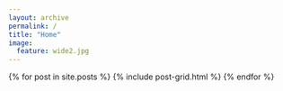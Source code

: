 ```yaml
---
layout: archive
permalink: /
title: "Home"
image:
  feature: wide2.jpg
---
```


<div class="tiles">
{% for post in site.posts %}
	{% include post-grid.html %}
{% endfor %}
</div><!-- /.tiles -->
